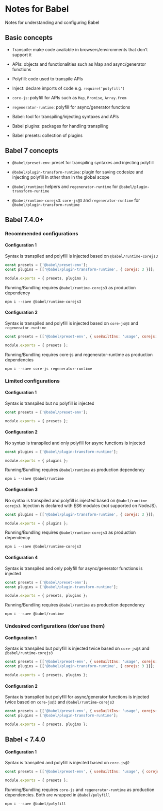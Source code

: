 # Notes for Babel

Notes for understanding and configuring Babel

## Basic concepts

- Transpile: make code available in browsers/environments that don't support it

- APIs: objects and functionalities such as Map and async/generator functions

- Polyfill: code used to transpile APIs

- Inject: declare imports of code e.g. `require('polyfill')`

- `core-js`: polyfill for APIs such as `Map`, `Promise`, `Array.from`

- `regenerator-runtime`: polyfill for async/generator functions

- Babel: tool for transpiling/injecting syntaxes and APIs

- Babel plugins: packages for handling transpiling

- Babel presets: collection of plugins

## Babel 7 concepts

- `@babel/preset-env`: preset for transpiling syntaxes and injecting polyfill

- `@babel/plugin-transform-runtime`: plugin for saving codesize and injecting polyfill in other than in the global scope

- `@babel/runtime`: helpers and `regenerator-runtime` for `@babel/plugin-transform-runtime`

- `@babel/runtime-corejs3`: `core-js@3` and `regenerator-runtime` for `@babel/plugin-transform-runtime`

## Babel 7.4.0+

### Recommended configurations

#### Configuration 1

Syntax is transpiled and polyfill is injected based on `@babel/runtime-corejs3`

```js
const presets = ['@babel/preset-env'];
const plugins = [['@babel/plugin-transform-runtime', { corejs: 3 }]];

module.exports = { presets, plugins };
```

Running/Bundling requires `@babel/runtime-corejs3` as production dependency

```
npm i --save @babel/runtime-corejs3
```

#### Configuration 2

Syntax is transpiled and polyfill is injected based on `core-js@3` and `regenerator-runtime`

```js
const presets = [['@babel/preset-env', { useBuiltIns: 'usage', corejs: 3 }]];

module.exports = { presets };
```

Running/Bundling requires core-js and regenerator-runtime as production dependencies

```
npm i --save core-js regenerator-runtime
```

### Limited configurations

#### Configuration 1

Syntax is transpiled but no polyfill is injected

```js
const presets = ['@babel/preset-env'];

module.exports = { presets };
```

#### Configuration 2

No syntax is transpiled and only polyfill for async functions is injected

```js
const plugins = ['@babel/plugin-transform-runtime'];

module.exports = { plugins };
```

Running/Bundling requires `@babel/runtime` as production dependency

```
npm i --save @babel/runtime
```

#### Configuration 3

No syntax is transpiled and polyfill is injected based on `@babel/runtime-corejs3`. Injection is declared with ES6 modules (not supported on NodeJS).

```js
const plugins = [['@babel/plugin-transform-runtime', { corejs: 3 }]];

module.exports = { plugins };
```

Running/Bundling requires `@babel/runtime-corejs3` as production dependency

```
npm i --save @babel/runtime-corejs3
```

#### Configuration 4

Syntax is transpiled and only polyfill for async/generator functions is injected

```js
const presets = ['@babel/preset-env'];
const plugins = ['@babel/plugin-transform-runtime'];

module.exports = { presets, plugins };
```

Running/Bundling requires `@babel/runtime` as production dependency

```
npm i --save @babel/runtime
```

### Undesired configurations (don'use them)

#### Configuration 1

Syntax is transpiled but polyfill is injected twice based on `core-js@3` and `@babel/runtime-corejs3`

```js
const presets = [['@babel/preset-env', { useBuiltIns: 'usage', corejs: 3 }]];
const plugins = [['@babel/plugin-transform-runtime', { corejs: 3 }]];

module.exports = { presets, plugins };
```

#### Configuration 2

Syntax is transpiled but polyfill for async/generator functions is injected twice based on `core-js@3` and `@babel/runtime-corejs3`

```js
const presets = [['@babel/preset-env', { useBuiltIns: 'usage', corejs: 3 }]];
const plugins = ['@babel/plugin-transform-runtime'];

module.exports = { presets, plugins };
```

## Babel < 7.4.0

#### Configuration 1

Syntax is transpiled and polyfill is injected based on `core-js@2`

```js
const presets = [['@babel/preset-env', { useBuiltIns: 'usage', { corejs: 2 } }]];

module.exports = { presets };
```

Running/Bundling requires `core-js` and `regenerator-runtime` as production dependencies. Both are wrapped in `@babel/polyfill`

```
npm i --save @babel/polyfill
```
